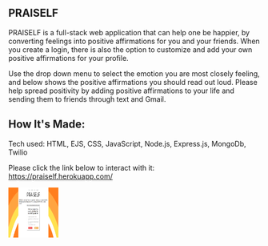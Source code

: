 ## PRAISELF

PRAISELF is a full-stack web application that can help one be happier, by converting feelings into positive affirmations for you and your friends. When you create a login, there is also the option to customize  and add your own positive affirmations for your profile.
 
Use the drop down menu to  select the emotion you are most closely feeling, and below shows the positive affirmations you should read out loud. Please help spread positivity by adding positive affirmations to your life and sending them to friends through text and Gmail. 

## How It's Made:
Tech used: HTML, EJS, CSS, JavaScript, Node.js, Express.js, MongoDb, Twilio


Please click the link below to interact with it:
https://praiself.herokuapp.com/

<img src="public/css/img/pself.PNG" alt="praiself" style="height: 100px; width:100px;"/>




